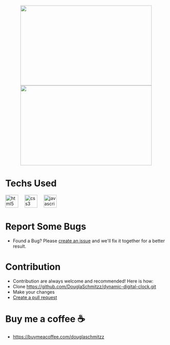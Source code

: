 <h1 align="center"Dynamic Digital Clock<h1/>

<div align="center">
  <img height="250" width= "410" src="https://github.com/user-attachments/assets/5c8aea95-51f7-4742-93e2-a80273859b40"/> 
  <img height="250" width= "410" src="https://github.com/user-attachments/assets/bf43a278-e9a6-4c8d-8368-ddfd316c97c1"/>
</div>


# Techs Used
<div align="left">
  <img src="https://cdn.jsdelivr.net/gh/devicons/devicon/icons/html5/html5-original.svg" height="40" alt="html5 logo"  />
  <img width="12" />
  <img src="https://cdn.jsdelivr.net/gh/devicons/devicon/icons/css3/css3-original.svg" height="40" alt="css3 logo"  />
  <img width="12" />
  <img src="https://cdn.jsdelivr.net/gh/devicons/devicon/icons/javascript/javascript-original.svg" height="40" alt="javascript logo"  />
</div>



# Report Some Bugs
- Found a Bug? Please  <a href= "https://github.com/DouglaSchmitzz/dynamic-digital-clock/issues"> create an issue</a> and we'll fix it together for a better result.


# Contribution 


- Contribution are always welcome and recommended! Here is how:
- Clone https://github.com/DouglaSchmitzz/dynamic-digital-clock.git
- Make your changes
- <a href= "https://github.com/DouglaSchmitzz/dynamic-digital-clock/pulls">Create a pull request<a/>

# Buy me a coffee ☕
- https://buymeacoffee.com/douglaschmitzz 

